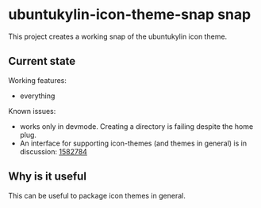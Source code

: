 # ubuntukylin-icon-theme-snap snap

This project creates a working snap of the ubuntukylin icon theme.


## Current state

Working features:
 - everything

Known issues:
  - works only in devmode. Creating a directory is failing despite the home plug.
  - An interface for supporting icon-themes (and themes in general) is in discussion: [1582784](https://bugs.launchpad.net/snappy/+bug/1582784)

## Why is it useful
This can be useful to package icon themes in general.


